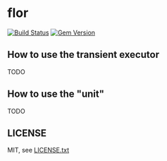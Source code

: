 
# flor

[![Build Status](https://secure.travis-ci.org/flon-io/flor.svg)](http://travis-ci.org/flon-io/flor)
[![Gem Version](https://badge.fury.io/rb/flor.svg)](http://badge.fury.io/rb/flor)

## How to use the transient executor

TODO

## How to use the "unit"

TODO

## LICENSE

MIT, see [LICENSE.txt](LICENSE.txt)

